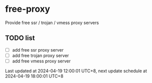 
# free-proxy
Provide free ssr / trojan / vmess proxy servers


## TODO list
- [ ] add free ssr proxy server
- [ ] add free trojan proxy server
- [ ] add free vmess proxy server

Last updated at 2024-04-19 12:00:01 UTC+8, next update schedule at 2024-04-19 18:00:01 UTC+8

